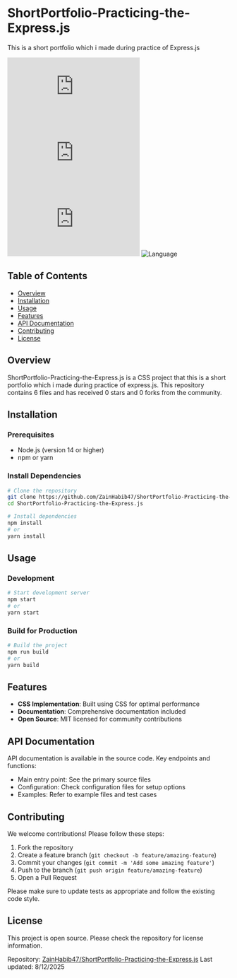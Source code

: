 # ShortPortfolio-Practicing-the-Express.js

This is a short portfolio which i made during practice of Express.js

![GitHub stars](https://img.shields.io/github/stars/ZainHabib47/ShortPortfolio-Practicing-the-Express.js?style=social) ![GitHub forks](https://img.shields.io/github/forks/ZainHabib47/ShortPortfolio-Practicing-the-Express.js?style=social) ![GitHub issues](https://img.shields.io/github/issues/ZainHabib47/ShortPortfolio-Practicing-the-Express.js) ![Language](https://img.shields.io/badge/language-CSS-blue)

## Table of Contents

- [Overview](#overview)
- [Installation](#installation)
- [Usage](#usage)
- [Features](#features)
- [API Documentation](#api-documentation)
- [Contributing](#contributing)
- [License](#license)

## Overview

ShortPortfolio-Practicing-the-Express.js is a CSS project that this is a short portfolio which i made during practice of express.js. This repository contains 6 files and has received 0 stars and 0 forks from the community.

## Installation

### Prerequisites

- Node.js (version 14 or higher)
- npm or yarn

### Install Dependencies

```bash
# Clone the repository
git clone https://github.com/ZainHabib47/ShortPortfolio-Practicing-the-Express.js.git
cd ShortPortfolio-Practicing-the-Express.js

# Install dependencies
npm install
# or
yarn install
```

## Usage

### Development

```bash
# Start development server
npm start
# or
yarn start
```

### Build for Production

```bash
# Build the project
npm run build
# or
yarn build
```

## Features

- **CSS Implementation**: Built using CSS for optimal performance
- **Documentation**: Comprehensive documentation included
- **Open Source**: MIT licensed for community contributions

## API Documentation

API documentation is available in the source code. Key endpoints and functions:

- Main entry point: See the primary source files
- Configuration: Check configuration files for setup options
- Examples: Refer to example files and test cases

## Contributing

We welcome contributions! Please follow these steps:

1. Fork the repository
2. Create a feature branch (`git checkout -b feature/amazing-feature`)
3. Commit your changes (`git commit -m 'Add some amazing feature'`)
4. Push to the branch (`git push origin feature/amazing-feature`)
5. Open a Pull Request

Please make sure to update tests as appropriate and follow the existing code style.

## License

This project is open source. Please check the repository for license information.

Repository: [ZainHabib47/ShortPortfolio-Practicing-the-Express.js](https://github.com/ZainHabib47/ShortPortfolio-Practicing-the-Express.js)
Last updated: 8/12/2025
